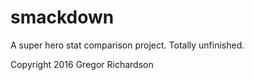 # smackdown
A super hero stat comparison project. Totally unfinished.

Copyright 2016 Gregor Richardson
